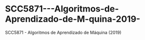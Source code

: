 # SCC5871---Algoritmos-de-Aprendizado-de-M-quina-2019-
SCC5871 - Algoritmos de Aprendizado de Máquina (2019)
